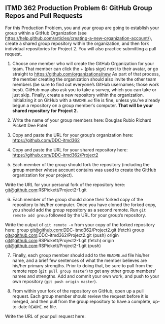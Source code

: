 ## ITMD 362 Production Problem 6: GitHub Group Repos and Pull Requests

For this Production Problem, you and your group are going to establish your group within a GitHub Organization (see https://help.github.com/articles/creating-a-new-organization-account/), create a shared group repository within the organization, and then fork individual repositories for Project 2. You will also practice submitting a pull request.

1. Choose one member who will create the GitHub Organization for your team. That member can click the + (plus sign) next to their avatar, or go straight to https://github.com/organizations/new As part of that process, the member creating the organization should also invite the other team members (be sure to find out everyone’s GitHub usernames; those work best). GitHub may also ask you to take a survey, which you can take or just skip. Finally, create a new repository within the organization. Initializing it on GitHub with a `README.md` file is fine, unless you’ve already begun a repository on a group member’s computer. **That will be your shared repository for Project 2.**

2. Write the name of your group members here:
  Douglas Rubio
  Richard Pickett
  Dee Patel

3. Copy and paste the URL for your group’s organization here:
  https://github.com/DDC-itmd362

4. Copy and paste the URL for your shared repository here:
  https://github.com/DDC-itmd362/Project2

5. Each member of the group should fork the repository (including the group member whose account contains was used to create the GitHub organization for your project).

Write the URL for your personal fork of the repository here:
  git@github.com:RSPickett/Project2-1.git

6. Each member of the group should clone their forked copy of the repository to his/her computer. Once you have cloned the forked copy, you should add the *group* repository as a second remote. Run `git remote add group` followed by the URL for your group’s repository.

Write the output of `git remote -v` from your copy of the forked repository here:
  group git@github.com:DDC-itmd362/Project2.git (fetch)
  group git@github.com:DDC-itmd362/Project2.git (push)
  origin  git@github.com:RSPickett/Project2-1.git (fetch)
  origin  git@github.com:RSPickett/Project2-1.git (push)


7. Finally, each group member should add to the `README.md` file his/her name, and a brief few sentences of what the member believes are his/her primary strengths. Prior to doing that, be sure to pull from the remote repo (`git pull group master`) to get any other group members’ names and strengths. Add and commit your own work, and push to your own repository (`git push origin master`).

8. From within your fork of the repository on GitHub, open up a pull request. Each group member should review the request before it is merged, and then pull from the group repository to have a complete, up-to-date `README.md` file.

Write the URL of your pull request here:
